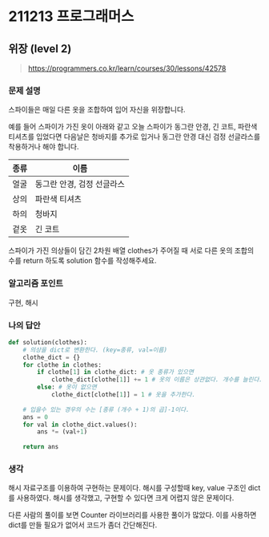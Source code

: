 # 211213 프로그래머스

## 위장 (level 2)

> https://programmers.co.kr/learn/courses/30/lessons/42578

### 문제 설명

스파이들은 매일 다른 옷을 조합하여 입어 자신을 위장합니다.

예를 들어 스파이가 가진 옷이 아래와 같고 오늘 스파이가 동그란 안경, 긴 코트, 파란색 티셔츠를 입었다면 다음날은 청바지를 추가로 입거나 동그란 안경 대신 검정 선글라스를 착용하거나 해야 합니다.

| 종류 | 이름                       |
| ---- | -------------------------- |
| 얼굴 | 동그란 안경, 검정 선글라스 |
| 상의 | 파란색 티셔츠              |
| 하의 | 청바지                     |
| 겉옷 | 긴 코트                    |

스파이가 가진 의상들이 담긴 2차원 배열 clothes가 주어질 때 서로 다른 옷의 조합의 수를 return 하도록 solution 함수를 작성해주세요.

### 알고리즘 포인트

구현, 해시

### 나의 답안

```python
def solution(clothes):
    # 의상을 dict로 변환한다. (key=종류, val=이름)
    clothe_dict = {}
    for clothe in clothes:
        if clothe[1] in clothe_dict: # 옷 종류가 있으면
            clothe_dict[clothe[1]] += 1 # 옷의 이름은 상관없다. 개수를 늘린다.
        else: # 옷이 없으면
            clothe_dict[clothe[1]] = 1 # 옷을 추가한다.
    
    # 입을수 있는 경우의 수는 [종류 (개수 + 1)의 곱]-1이다.
    ans = 0
    for val in clothe_dict.values():
        ans *= (val+1)
        
    return ans
```

### 생각

해시 자료구조를 이용하여 구현하는 문제이다. 해시를 구성할때 key, value 구조인 dict를 사용하였다. 해시를 생각했고, 구현할 수 있다면 크게 어렵지 않은 문제이다.

다른 사람의 풀이를 보면 Counter 라이브러리를 사용한 풀이가 많았다. 이를 사용하면 dict를 만들 필요가 없어서 코드가 좀더 간단해진다.

